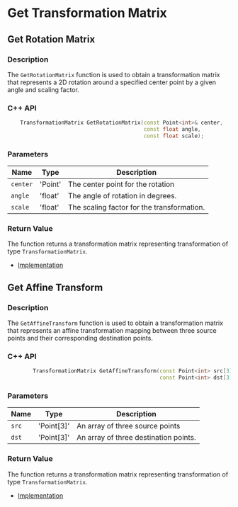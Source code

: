 # Get Transformation Matrix

## Get Rotation Matrix

### Description
The `GetRotationMatrix` function is used to obtain a transformation matrix that represents
a 2D rotation around a specified center point by a given angle and scaling factor.


### C++ API
```c++
    TransformationMatrix GetRotationMatrix(const Point<int>& center,
										   const float angle,
										   const float scale);
```
### Parameters

| Name     | Type         | Description                                |
| -------- | -------------|------------------------------------------- |
| `center` | 'Point<int>' |The center point for the rotation           |
| `angle`  | 'float'      |The angle of rotation in degrees.           |
| `scale`  | 'float'      | The scaling factor for the transformation. |

### Return Value
The function returns a transformation matrix representing transformation of type `TransformationMatrix`.

* [Implementation](../../../../code/WarpAffine/WarpAffine.cpp)

## Get Affine Transform

### Description
The `GetAffineTransform` function is used to  obtain a transformation matrix that represents
an affine transformation mapping between three source points and their corresponding
destination points.


### C++ API
```c++
    	TransformationMatrix GetAffineTransform(const Point<int> src[3],
											    const Point<int> dst[3]);
```
### Parameters

| Name  |      Type      | Description                            |
| ----- | ---------------|--------------------------------------- |
| `src` | 'Point<int>[3]'|An array of three source points         |
| `dst` | 'Point<int>[3]'| An array of three destination points.  |


### Return Value
The function returns a transformation matrix representing transformation of type `TransformationMatrix`.

* [Implementation](../../../../code/WarpAffine/WarpAffine.cpp)
